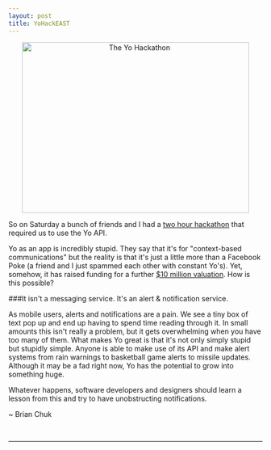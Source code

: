 ```yaml
---
layout: post
title: YoHackEAST
---
```


<center><img src="https://pbs.twimg.com/media/BtgL37nIUAAphpc.jpg" alt="The Yo Hackathon" height="338" width="450"></center>

So on Saturday a bunch of friends and I had a [two hour hackathon](https://www.eventbrite.com/e/yo-hackathon-nyc-2-letters-2-hours-ready-set-yo-tickets-12145608843) that required us to use the Yo API.

<!---excerpt-->

Yo as an app is incredibly stupid. They say that it's for "context-based communications" but the reality is that it's just a little more than a Facebook Poke (a friend and I just spammed each other with constant Yo's). Yet, somehow, it has raised funding for a further [$10 million valuation](http://techcrunch.com/2014/07/26/why-a-stupid-app-like-yo-may-have-billion-dollar-platform-potential/). How is this possible?

###It isn't a messaging service. It's an alert & notification service.

As mobile users, alerts and notifications are a pain. We see a tiny box of text pop up and end up having to spend time reading through it. In small amounts this isn't really a problem, but it gets overwhelming when you have too many of them. What makes Yo great is that it's not only simply stupid but stupidly simple. Anyone is able to make use of its API and make alert systems from rain warnings to basketball game alerts to missile updates. Although it may be a fad right now, Yo has the potential to grow into something huge.

Whatever happens, software developers and designers should learn a lesson from this and try to have unobstructing notifications.

~ Brian Chuk

<br>
<hr>